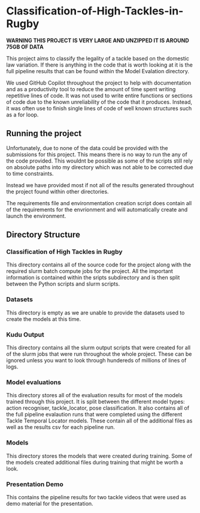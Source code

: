 # Classification-of-High-Tackles-in-Rugby

**WARNING THIS PROJECT IS VERY LARGE AND UNZIPPED IT IS AROUND 75GB OF DATA**

This project aims to classify the legality of a tackle based on the domestic law variation. If there is anything in the 
code that is worth looking at it is the full pipeline results that can be found within the Model Evalation directory. 

We used GitHub Copilot throughout the project to help with documentation and as a productivity tool to  reduce the amount
of time spent writing repetitive lines of code. It was not used to write entire functions or sections of code due to the 
known unreliability of the code that it produces. Instead, it was often use to finish single lines of code of well known
structures such as a for loop. 

## Running the project 

Unfortunately, due to none of the data could be provided with the submissions for this project. This means there is no 
way to run the any of the code provided. This wouldnt be possible as some of the scripts still rely on absolute paths 
into my directory which was not able to be corrected due to time constraints. 

Instead we have provided most if not all of the results generated throughout the project found within other directories.

The requirements file and environmentation creation script does contain all of the requirements for the envrionment and 
will automatically create and launch the environment. 

## Directory Structure 

### Classification of High Tackles in Rugby 

This directory contains all of the source code for the project along with the required slurm batch compute jobs for the
project. All the important information is contained within the sripts subdirectory and is then split between the 
Python scripts and slurm scripts. 

### Datasets 

This directory is empty as we are unable to provide the datasets used to create the models at this time. 

### Kudu Output 

This directory contains all the slurm output scripts that were created for all of the slurm jobs that were run
throughout the whole project. These can be ignored unless you want to look through hundereds of millions of lines of logs. 

### Model evaluations 

This directory stores all of the evaluation results for most of the models trained through this project. It is split 
between the different model types: action recogniser, tackle_locator, pose classification. It also contains all of the 
full pipeline evalaution runs that were completed using the different Tackle Temporal Locator models. These contain 
all of the additional files as well as the results csv for each pipeline run. 

### Models 

This directory stores the models that were created during training. Some of the models created additional files during
training that might be worth a look. 

### Presentation Demo 

This contains the pipeline results for two tackle videos that were used as demo material for the presentation. 
